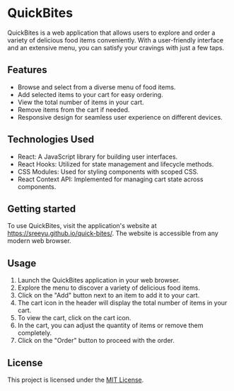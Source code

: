 # QuickBites
QuickBites is a web application that allows users to explore and order a variety of delicious food items conveniently. With a user-friendly interface and an extensive menu, you can satisfy your cravings with just a few taps.

## Features
- Browse and select from a diverse menu of food items.
- Add selected items to your cart for easy ordering.
- View the total number of items in your cart.
- Remove items from the cart if needed.
- Responsive design for seamless user experience on different devices.

## Technologies Used
- React: A JavaScript library for building user interfaces.
- React Hooks: Utilized for state management and lifecycle methods.
- CSS Modules: Used for styling components with scoped CSS.
- React Context API: Implemented for managing cart state across components.

## Getting started
To use QuickBites, visit the application's website at https://sreeyu.github.io/quick-bites/. The website is accessible from any modern web browser.

## Usage
1. Launch the QuickBites application in your web browser.
2. Explore the menu to discover a variety of delicious food items.
3. Click on the "Add" button next to an item to add it to your cart.
4. The cart icon in the header will display the total number of items in your cart.
5. To view the cart, click on the cart icon.
6. In the cart, you can adjust the quantity of items or remove them completely.
7. Click on the "Order" button to proceed with the order.

## License

This project is licensed under the [MIT License](https://opensource.org/license/mit/).